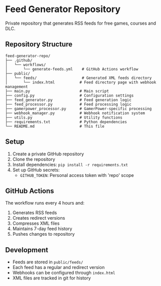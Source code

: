 # Feed Generator Repository

Private repository that generates RSS feeds for free games, courses and DLC.

## Repository Structure

```
feed-generator-repo/
├── .github/
│   └── workflows/
│       └── generate-feeds.yml    # GitHub Actions workflow
├── public/
│   └── feeds/                    # Generated XML feeds directory
│       └── index.html           # Feed directory page with webhook management
├── main.py                      # Main script
├── config.py                    # Configuration settings
├── feed_generator.py            # Feed generation logic
├── feed_processor.py            # Feed processing logic
├── gamerpower_processor.py      # GamerPower-specific processing
├── webhook_manager.py           # Webhook notification system
├── utils.py                     # Utility functions
├── requirements.txt             # Python dependencies
└── README.md                    # This file
```

## Setup

1. Create a private GitHub repository
2. Clone the repository
3. Install dependencies: `pip install -r requirements.txt`
4. Set up GitHub secrets:
   - `GITHUB_TOKEN`: Personal access token with 'repo' scope

## GitHub Actions

The workflow runs every 4 hours and:
1. Generates RSS feeds
2. Creates redirect versions
3. Compresses XML files
4. Maintains 7-day feed history
5. Pushes changes to repository

## Development

- Feeds are stored in `public/feeds/`
- Each feed has a regular and redirect version
- Webhooks can be configured through `index.html`
- XML files are tracked in git for history
